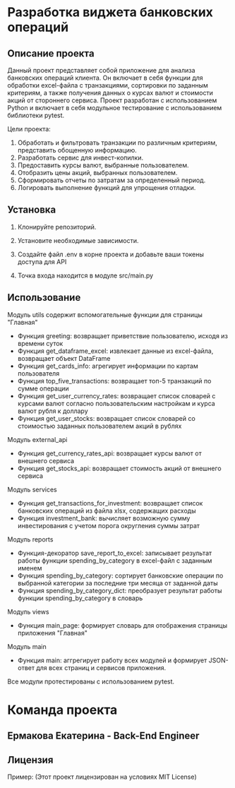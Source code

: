 # Разработка виджета банковских операций

## Описание проекта

Данный проект представляет собой приложение для анализа банковских операций клиента. 
Он включает в себя функции для обработки excel-файла с транзакциями, сортировки по заданным критериям, а также получения данных о курсах валют и стоимости акций от стороннего сервиса.
Проект разработан с использованием Python и включает в себя модульное тестирование с использованием библиотеки pytest.

Цели проекта:
1) Обработать и фильтровать транзакции по различным критериям, представить обощенную информацию.
2) Разработать сервис для инвест-копилки.
3) Предоставить курсы валют, выбранные пользователем.
4) Отобразить цены акций, выбранных пользователем.
5) Сформировать отчеты по затратам за определенный период.
6) Логировать выполнение функций для упрощения отладки.

## Установка

1. Клонируйте репозиторий.

2. Установите необходимые зависимости.


3. Создайте файл .env в корне проекта и добавьте ваши токены доступа для API

4. Точка входа находится в модуле src/main.py

## Использование
Модуль utils содержит вспомогательные функции для страницы "Главная"
- Функция greeting: возвращает приветствие пользователю, исходя из времени суток
- Функция get_dataframe_excel: извлекает данные из excel-файла, возвращает объект DataFrame
- Функция get_cards_info: агрегирует информации по картам пользователя
- Функция top_five_transactions: возвращает топ-5 транзакций по сумме операции
- Функция get_user_currency_rates: возвращает список словарей с курсами валют согласно пользовательским
    настройкам и курса валют рубля к доллару
- Функция get_user_stocks: возвращает список словарей со стоимостью заданных пользователем акций в рублях

Модуль external_api
- Функция get_currency_rates_api: возвращает курсы валют от внешнего сервиса
- Функция get_stocks_api: возвращает стоимость акций от внешнего сервиса

Модуль services
- Функция get_transactions_for_investment: возвращает список банковских операций из файла xlsx, содержащих расходы
- Функция investment_bank: вычисляет возможную сумму инвестирования с учетом порога округления суммы затрат

Модуль reports
- Функция-декоратор save_report_to_excel: записывает результат работы функции spending_by_category в excel-файл с заданным именем
- Функция spending_by_category: сортирует банковские операции по выбранной категории за последние три месяца от заданной даты
- Функция spending_by_category_dict: преобразует результат работы функции spending_by_category в словарь

Модуль views
- Функция main_page: формирует словарь для отображения страницы приложения "Главная"

Модуль main
- Функция main: аггрегирует работу всех модулей и формирует JSON-ответ для всех страниц и сервисов приложения.

Все модули протестированы с использованием pytest.

# Команда проекта
## Ермакова Екатерина - Back-End Engineer

## Лицензия

Пример: (Этот проект лицензирован на условиях MIT License)